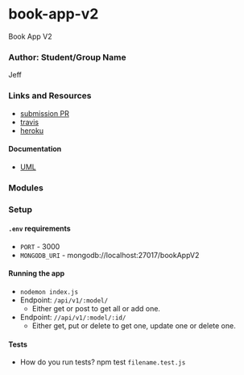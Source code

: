 # book-app-v2
Book App V2

### Author: Student/Group Name
Jeff

### Links and Resources
* [submission PR](https://github.com/JeffLawrence1/book-app-v2/pull/1)
* [travis](https://www.travis-ci.com/jeff-401-js/book-app-v2)
* [heroku]()


#### Documentation
* [UML]()

### Modules


### Setup
#### `.env` requirements
* `PORT` - 3000
* `MONGODB_URI` - mongodb://localhost:27017/bookAppV2

#### Running the app
* `nodemon index.js`
* Endpoint: `/api/v1/:model/`
  * Either get or post to get all or add one.
* Endpoint: `//api/v1/:model/:id/`
  * Either get, put or delete to get one, update one or delete one.
  
#### Tests
* How do you run tests?
npm test `filename.test.js`
